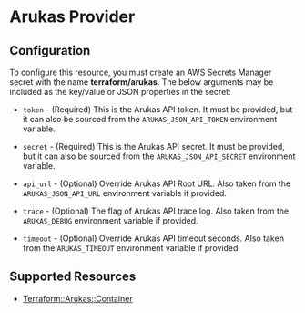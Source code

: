 # Arukas Provider

## Configuration

To configure this resource, you must create an AWS Secrets Manager secret with the name **terraform/arukas**. The below arguments may be included as the key/value or JSON properties in the secret:

* `token` - (Required) This is the Arukas API token. It must be provided, but
  it can also be sourced from the `ARUKAS_JSON_API_TOKEN` environment variable.

* `secret` - (Required) This is the Arukas API secret. It must be provided, but
  it can also be sourced from the `ARUKAS_JSON_API_SECRET` environment variable.

* `api_url` - (Optional) Override Arukas API Root URL. Also taken from the `ARUKAS_JSON_API_URL`
  environment variable if provided.

* `trace` - (Optional) The flag of Arukas API trace log. Also taken from the `ARUKAS_DEBUG`
  environment variable if provided.

* `timeout` - (Optional) Override Arukas API timeout seconds. Also taken from the `ARUKAS_TIMEOUT`
  environment variable if provided.


## Supported Resources

* [Terraform::Arukas::Container](docs/providers/arukas/Container.md)